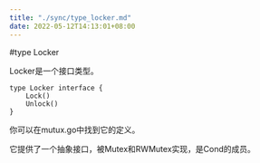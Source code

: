 ```yaml
---
title: "./sync/type_locker.md"
date: 2022-05-12T14:13:01+08:00
---
```

#type Locker

Locker是一个接口类型。

	type Locker interface {
   		Lock()
   		Unlock()
    }
    
你可以在mutux.go中找到它的定义。

它提供了一个抽象接口，被Mutex和RWMutex实现，是Cond的成员。